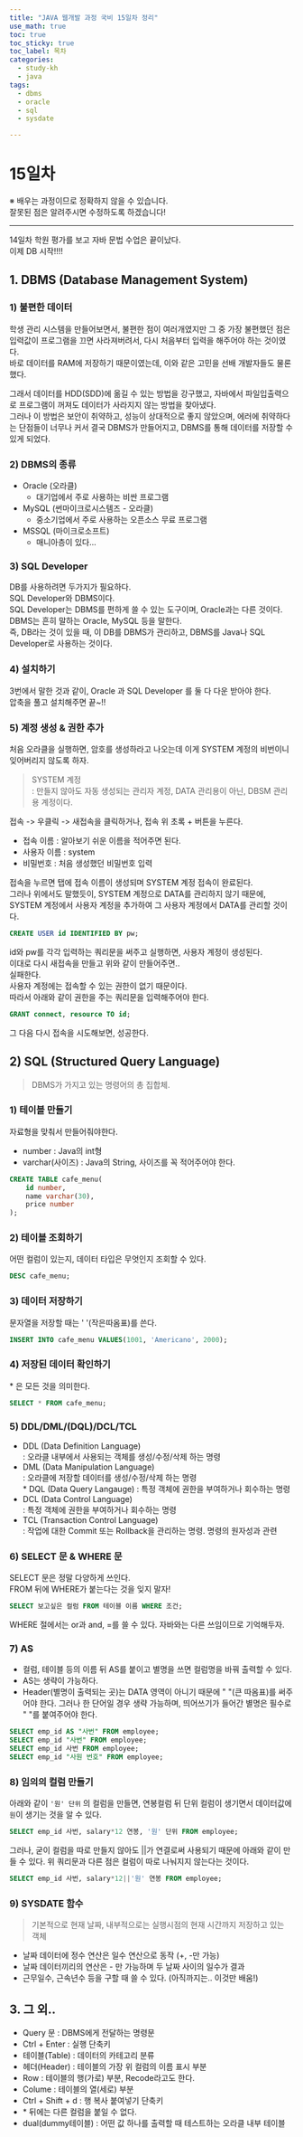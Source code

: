 ```yaml
---
title: "JAVA 웹개발 과정 국비 15일차 정리"
use_math: true
toc: true
toc_sticky: true
toc_label: 목차
categories:
  - study-kh
  - java
tags:
  - dbms
  - oracle
  - sql
  - sysdate

---
```



# 15일차  
※ 배우는 과정이므로 정확하지 않을 수 있습니다.   
잘못된 점은 알려주시면 수정하도록 하겠습니다!  
- - -




14일차 학원 평가를 보고 자바 문법 수업은 끝이났다.  
이제 DB 시작!!!!  



## 1. DBMS (Database Management System)   


### 1) 불편한 데이터  

학생 관리 시스템을 만들어보면서, 불편한 점이 여러개였지만 그 중 가장 불편했던 점은 입력값이 프로그램을 끄면 사라져버려서, 다시 처음부터 입력을 해주어야 하는 것이였다.  
바로 데이터를 RAM에 저장하기 때문이였는데, 이와 같은 고민을 선배 개발자들도 물론 했다.  



그래서 데이터를 HDD(SDD)에 옮길 수 있는 방법을 강구했고, 자바에서 파일입출력으로 프로그램이 꺼져도 데이터가 사라지지 않는 방법을 찾아냈다.  
그러나 이 방법은 보안이 취약하고, 성능이 상대적으로 좋지 않았으며, 에러에 취약하다는 단점들이 너무나 커서 결국 DBMS가 만들어지고, DBMS를 통해 데이터를 저장할 수 있게 되었다.  



### 2) DBMS의 종류  

- Oracle (오라클)  
	* 대기업에서 주로 사용하는 비싼 프로그램  
- MySQL (썬마이크로시스템즈 - 오라클)  
	* 중소기업에서 주로 사용하는 오픈소스 무료 프로그램  
- MSSQL (마이크로소프트)  
	* 매니아층이 있다...  


### 3) SQL Developer  

DB를 사용하려면 두가지가 필요하다.  
SQL Developer와 DBMS이다.  
SQL Developer는 DBMS를 편하게 쓸 수 있는 도구이며, Oracle과는 다른 것이다.  
DBMS는 흔히 말하는 Oracle, MySQL 등을 말한다.  
즉, DB라는 것이 있을 때, 이 DB를 DBMS가 관리하고, DBMS를 Java나 SQL Developer로 사용하는 것이다.  


### 4) 설치하기  

3번에서 말한 것과 같이, Oracle 과 SQL Developer 를 둘 다 다운 받아야 한다.  
압축을 풀고 설치해주면 끝~!!  


### 5) 계정 생성 & 권한 추가  

처음 오라클을 실행하면, 암호를 생성하라고 나오는데 이게 SYSTEM 계정의 비번이니 잊어버리지 않도록 하자.  

> SYSTEM 계정   
> : 만들지 않아도 자동 생성되는 관리자 계정, DATA 관리용이 아닌, DBSM 관리용 계정이다.  

접속 -> 우클릭 -> 새접속을 클릭하거나, 접속 위 초록 + 버튼을 누른다.  

- 접속 이름 : 알아보기 쉬운 이름을 적어주면 된다.  
- 사용자 이름 : system  
- 비밀번호 : 처음 생성했던 비밀번호 입력  

접속을 누르면 탭에 접속 이름이 생성되며 SYSTEM 계정 접속이 완료된다.  
그러나 위에서도 말했듯이, SYSTEM 계정으로 DATA를 관리하지 않기 때문에, SYSTEM 계정에서 사용자 계정을 추가하여 그 사용자 계정에서 DATA를 관리할 것이다.  

```sql
CREATE USER id IDENTIFIED BY pw;
```

id와 pw를 각각 입력하는 쿼리문을 써주고 실행하면, 사용자 계정이 생성된다.  
이대로 다시 새접속을 만들고 위와 같이 만들어주면..  
실패한다.  
사용자 계정에는 접속할 수 있는 권한이 없기 때문이다.  
따라서 아래와 같이 권한을 주는 쿼리문을 입력해주어야 한다.  

```sql
GRANT connect, resource TO id;
```

그 다음 다시 접속을 시도해보면, 성공한다.  


## 2) SQL (Structured Query Language)   

> DBMS가 가지고 있는 명령어의 총 집합체.  


### 1) 테이블 만들기  

자료형을 맞춰서 만들어줘야한다.

- number : Java의 int형  
- varchar(사이즈) : Java의 String, 사이즈를 꼭 적어주어야 한다.  

```sql
CREATE TABLE cafe_menu(
	id number,
	name varchar(30),
	price number
);
```

### 2) 테이블 조회하기   

어떤 컬럼이 있는지, 데이터 타입은 무엇인지 조회할 수 있다.  

```sql
DESC cafe_menu;
```

### 3) 데이터 저장하기   

문자열을 저장할 때는 ' '(작은따옴표)를 쓴다.  

```sql
INSERT INTO cafe_menu VALUES(1001, 'Americano', 2000);
```

### 4) 저장된 데이터 확인하기   

\* 은 모든 것을 의미한다.  

```sql
SELECT * FROM cafe_menu;
```

### 5) DDL/DML/(DQL)/DCL/TCL  

- DDL (Data Definition Language)  
	: 오라클 내부에서 사용되는 객체를 생성/수정/삭제 하는 명령  
- DML (Data Manipulation Language)  
	: 오라클에 저장할 데이터를 생성/수정/삭제 하는 명령  
		* DQL (Data Query Langauge) 
			: 특정 객체에 권한을 부여하거나 회수하는 명령  
- DCL (Data Control Language)  
	: 특정 객체에 권한을 부여하거나 회수하는 명령  
- TCL (Transaction Control Language)  
	: 작업에 대한 Commit 또는 Rollback을 관리하는 명령.
	  명령의 원자성과 관련  

### 6) SELECT 문 & WHERE 문  

SELECT 문은 정말 다양하게 쓰인다.  
FROM 뒤에 WHERE가 붙는다는 것을 잊지 말자!  

```sql
SELECT 보고싶은 컬럼 FROM 테이블 이름 WHERE 조건;
```

WHERE 절에서는 or과 and, =를 쓸 수 있다. 자바와는 다른 쓰임이므로 기억해두자.  

### 7) AS 

- 컬럼, 테이블 등의 이름 뒤 AS를 붙이고 별명을 쓰면 컬럼명을 바꿔 출력할 수 있다.  
- AS는 생략이 가능하다.  
- Header(별명이 출력되는 곳)는 DATA 영역이 아니기 때문에 " "(큰 따옴표)를 써주어야 한다. 그러나 한 단어일 경우 생략 가능하며, 띄어쓰기가 들어간 별명은 필수로 " "를 붙여주어야 한다.  

```sql
SELECT emp_id AS "사번" FROM employee;
SELECT emp_id "사번" FROM employee;
SELECT emp_id 사번 FROM employee;
SELECT emp_id "사원 번호" FROM employee;
```

### 8) 임의의 컬럼 만들기  

아래와 같이 `'원' 단위` 의 컬럼을 만들면, 연봉컬럼 뒤 단위 컬럼이 생기면서 데이터값에 `원`이 생기는 것을 알 수 있다.  

```sql
SELECT emp_id 사번, salary*12 연봉, '원' 단위 FROM employee;
```


그러나, 굳이 컬럼을 따로 만들지 않아도 \|\|가 연결로써 사용되기 때문에 아래와 같이 만들 수 있다.  위 쿼리문과 다른 점은 컬럼이 따로 나눠지지 않는다는 것이다.  

```sql
SELECT emp_id 사번, salary*12||'원' 연봉 FROM employee;
```

### 9) SYSDATE 함수  

> 기본적으로 현재 날짜, 내부적으로는 실행시점의 현재 시간까지 저장하고 있는 객체  

- 날짜 데이터에 정수 연산은 일수 연산으로 동작 (+, -만 가능)  
- 날짜 데이터끼리의 연산은 - 만 가능하며 두 날짜 사이의 일수가 결과  
- 근무일수, 근속년수 등을 구할 때 쓸 수 있다. (아직까지는.. 이것만 배움!)  

## 3. 그 외..  

- Query 문 : DBMS에게 전달하는 명령문  
- Ctrl + Enter : 실행 단축키  
- 테이블(Table) : 데이터의 카테고리 분류  
- 헤더(Header) : 테이블의 가장 위 컬럼의 이름 표시 부분  
- Row : 테이블의 행(가로) 부분, Recode라고도 한다.  
- Colume : 테이블의 열(세로) 부분  
- Ctrl + Shift + d : 행 복사 붙여넣기 단축키  
- \* 뒤에는 다른 컬럼을 붙일 수 없다.  
- dual(dummy테이블) : 어떤 값 하나를 출력할 때 테스트하는 오라클 내부 테이블  